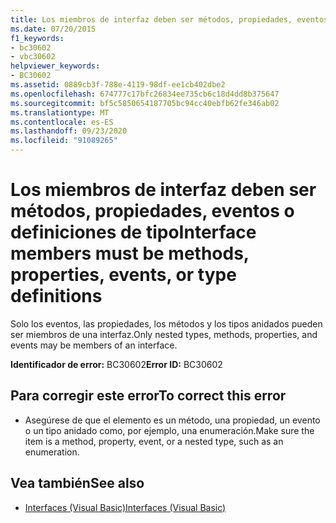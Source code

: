 ```yaml
---
title: Los miembros de interfaz deben ser métodos, propiedades, eventos o definiciones de tipo
ms.date: 07/20/2015
f1_keywords:
- bc30602
- vbc30602
helpviewer_keywords:
- BC30602
ms.assetid: 0889cb3f-788e-4119-98df-ee1cb402dbe2
ms.openlocfilehash: 674777c17bfc26834ee735cb6c18d4dd8b375647
ms.sourcegitcommit: bf5c5850654187705bc94cc40ebfb62fe346ab02
ms.translationtype: MT
ms.contentlocale: es-ES
ms.lasthandoff: 09/23/2020
ms.locfileid: "91089265"
---
```

# <a name="interface-members-must-be-methods-properties-events-or-type-definitions"></a><span data-ttu-id="b55d5-102">Los miembros de interfaz deben ser métodos, propiedades, eventos o definiciones de tipo</span><span class="sxs-lookup"><span data-stu-id="b55d5-102">Interface members must be methods, properties, events, or type definitions</span></span>

<span data-ttu-id="b55d5-103">Solo los eventos, las propiedades, los métodos y los tipos anidados pueden ser miembros de una interfaz.</span><span class="sxs-lookup"><span data-stu-id="b55d5-103">Only nested types, methods, properties, and events may be members of an interface.</span></span>  
  
 <span data-ttu-id="b55d5-104">**Identificador de error:** BC30602</span><span class="sxs-lookup"><span data-stu-id="b55d5-104">**Error ID:** BC30602</span></span>  
  
## <a name="to-correct-this-error"></a><span data-ttu-id="b55d5-105">Para corregir este error</span><span class="sxs-lookup"><span data-stu-id="b55d5-105">To correct this error</span></span>  
  
- <span data-ttu-id="b55d5-106">Asegúrese de que el elemento es un método, una propiedad, un evento o un tipo anidado como, por ejemplo, una enumeración.</span><span class="sxs-lookup"><span data-stu-id="b55d5-106">Make sure the item is a method, property, event, or a nested type, such as an enumeration.</span></span>  
  
## <a name="see-also"></a><span data-ttu-id="b55d5-107">Vea también</span><span class="sxs-lookup"><span data-stu-id="b55d5-107">See also</span></span>

- [<span data-ttu-id="b55d5-108">Interfaces (Visual Basic)</span><span class="sxs-lookup"><span data-stu-id="b55d5-108">Interfaces (Visual Basic)</span></span>](../programming-guide/language-features/interfaces/index.md)
